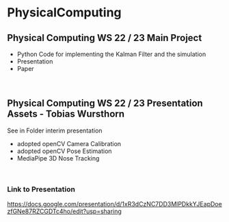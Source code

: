 # PhysicalComputing
## Physical Computing WS 22 / 23 Main Project
- Python Code for implementing the Kalman Filter and the simulation
- Presentation
- Paper

<br>

## Physical Computing WS 22 / 23 Presentation Assets - Tobias Wursthorn
See in Folder interim presentation
- adopted openCV Camera Calibration
- adopted openCV Pose Estimation
- MediaPipe 3D Nose Tracking

<br>

### Link to Presentation
https://docs.google.com/presentation/d/1xR3dCzNC7DD3MlPDkkYJEapDoezfGNe87RZCGDTc4ho/edit?usp=sharing

